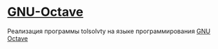 # [GNU-Octave](https://www.gnu.org/software/octave/)
Реализация программы tolsolvty на языке программирования [GNU Octave](https://www.gnu.org/software/octave/)

